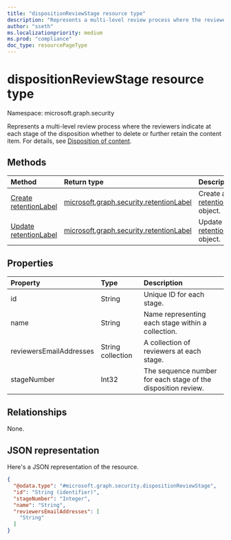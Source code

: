 ```yaml
---
title: "dispositionReviewStage resource type"
description: "Represents a multi-level review process where the reviewers indicate at each stage of the disposition whether to delete or further retain the content item.."
author: "sseth"
ms.localizationpriority: medium
ms.prod: "compliance"
doc_type: resourcePageType
---
```


# dispositionReviewStage resource type

Namespace: microsoft.graph.security

Represents a multi-level review process where the reviewers indicate at each stage of the disposition whether to delete or further retain the content item.
For details, see [Disposition of content](/microsoft-365/compliance/disposition).

## Methods
|Method|Return type|Description|
|:---|:---|:---|
|[Create retentionLabel](../api/security-labelsroot-post-retentionlabel.md)|[microsoft.graph.security.retentionLabel](../resources/security-retentionlabel.md)|Create a new [retentionLabel](../resources/security-retentionlabel.md) object. |
|[Update retentionLabel](../api/security-retentionlabel-update.md)|[microsoft.graph.security.retentionLabel](../resources/security-retentionlabel.md)|Update the [retentionLabel](../resources/security-retentionlabel.md) object. |


## Properties
|Property|Type|Description|
|:---|:---|:---|
|id|String|Unique ID for each stage. |
|name|String|Name representing each stage within a collection. |
|reviewersEmailAddresses|String collection|A collection of reviewers at each stage. |
|stageNumber|Int32|The sequence number for each stage of the disposition review. |


## Relationships
None.

## JSON representation
Here's a JSON representation of the resource.
<!-- {
  "blockType": "resource",
  "keyProperty": "id",
  "@odata.type": "microsoft.graph.security.dispositionReviewStage",
  "baseType": "microsoft.graph.entity",
  "openType": false
}
-->
``` json
{
  "@odata.type": "#microsoft.graph.security.dispositionReviewStage",
  "id": "String (identifier)",
  "stageNumber": "Integer",
  "name": "String",
  "reviewersEmailAddresses": [
    "String"
  ]
}
```
